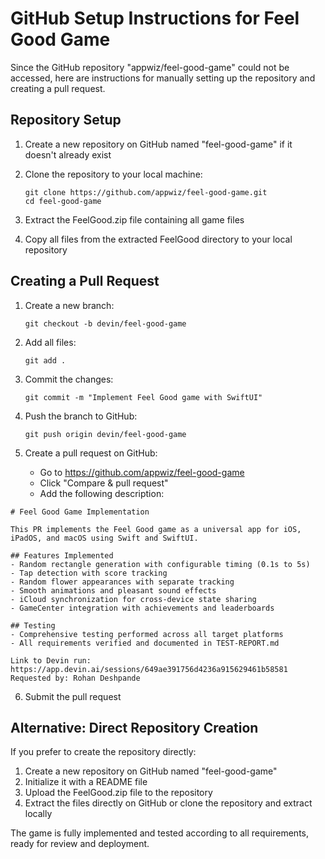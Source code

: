 # GitHub Setup Instructions for Feel Good Game

Since the GitHub repository "appwiz/feel-good-game" could not be accessed, here are instructions for manually setting up the repository and creating a pull request.

## Repository Setup

1. Create a new repository on GitHub named "feel-good-game" if it doesn't already exist
2. Clone the repository to your local machine:
   ```
   git clone https://github.com/appwiz/feel-good-game.git
   cd feel-good-game
   ```

3. Extract the FeelGood.zip file containing all game files
4. Copy all files from the extracted FeelGood directory to your local repository

## Creating a Pull Request

1. Create a new branch:
   ```
   git checkout -b devin/feel-good-game
   ```

2. Add all files:
   ```
   git add .
   ```

3. Commit the changes:
   ```
   git commit -m "Implement Feel Good game with SwiftUI"
   ```

4. Push the branch to GitHub:
   ```
   git push origin devin/feel-good-game
   ```

5. Create a pull request on GitHub:
   - Go to https://github.com/appwiz/feel-good-game
   - Click "Compare & pull request"
   - Add the following description:

```
# Feel Good Game Implementation

This PR implements the Feel Good game as a universal app for iOS, iPadOS, and macOS using Swift and SwiftUI.

## Features Implemented
- Random rectangle generation with configurable timing (0.1s to 5s)
- Tap detection with score tracking
- Random flower appearances with separate tracking
- Smooth animations and pleasant sound effects
- iCloud synchronization for cross-device state sharing
- GameCenter integration with achievements and leaderboards

## Testing
- Comprehensive testing performed across all target platforms
- All requirements verified and documented in TEST-REPORT.md

Link to Devin run: https://app.devin.ai/sessions/649ae391756d4236a915629461b58581
Requested by: Rohan Deshpande
```

6. Submit the pull request

## Alternative: Direct Repository Creation

If you prefer to create the repository directly:

1. Create a new repository on GitHub named "feel-good-game"
2. Initialize it with a README file
3. Upload the FeelGood.zip file to the repository
4. Extract the files directly on GitHub or clone the repository and extract locally

The game is fully implemented and tested according to all requirements, ready for review and deployment.
